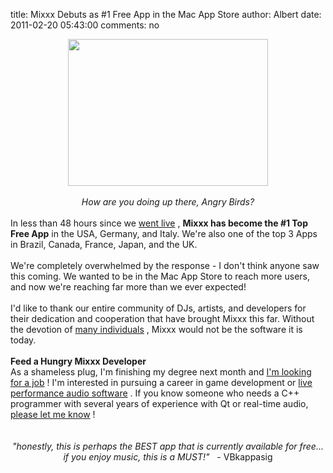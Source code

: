 title: Mixxx Debuts as #1 Free App in the Mac App Store
author: Albert
date: 2011-02-20 05:43:00
comments: no

<div class="separator" style="clear: both; text-align: center;"><a href="{static}/images/news/mixxx-1st-macappstore-Screen-shot-2011-02-19-at-11.29.58-AM.png" imageanchor="1" style="margin-left: 1em; margin-right: 1em;"><img border="0" height="235" src="{static}/images/news/mixxx-1st-macappstore-Screen-shot-2011-02-19-at-11.29.58-AM.png" width="320" />
</a>
</div>
<br />
<div style="text-align: center;"><i>How are you doing up there, Angry Birds?</i>
</div>
<div style="text-align: center;"><br />
</div>
<div style="text-align: left;">In less than 48 hours since we <a href="{% url '/news/2011-02-20-mixxx-19-now-available-in-mac-app-store.html' %}">went live</a>
, <b>Mixxx has become the #1 Top Free App</b>
 in the USA, Germany, and Italy. We're also one of the top 3 Apps in Brazil, Canada, France, Japan, and the UK.&nbsp;</div>
<div style="text-align: left;"><br />
</div>
<div style="text-align: left;">We're completely overwhelmed by the response - I don't think anyone saw this coming. We wanted to be in the Mac App Store to reach more users, and now we're reaching far more than we ever expected!</div>
<div style="text-align: left;"><br />
</div>
<div style="text-align: left;">I'd like to thank our entire community of DJs, artists, and developers for their dedication and cooperation that have brought Mixxx this far. Without the devotion of <a href="{% url '/contact.html' %}">many individuals</a>
, Mixxx would not be the software it is today.<br />
<br />
<b>Feed a Hungry Mixxx Developer</b>
<br />
As a shameless plug, I'm finishing my degree next month and <a href="http://www.santoni.ca/albert/">I'm looking for a job</a>
! I'm interested in pursuing a career in game development or <a href="http://www.mixxx.org/">live performance audio software</a>
. If you know someone who needs a C++ programmer with several years of experience with Qt or real-time audio, <a href="mailto:alberts@mixxx.org">please let me know</a>
!<br />
<br />
<br />
<div style="margin-bottom: 0px; margin-left: 0px; margin-right: 0px; margin-top: 0px; text-align: center;"><i>"honestly, this is perhaps the BEST app that is currently available for free... if you enjoy music, this is a MUST!"&nbsp;</i>
&nbsp;- VBkappasig</div>
<div><br />
</div>
</div>
